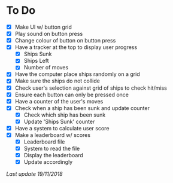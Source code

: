 # To Do

- [x] Make UI w/ button grid
- [x] Play sound on button press
- [x] Change colour of button on button press
- [x] Have a tracker at the top to display user progress
  - [x] Ships Sunk
  - [x] Ships Left
  - [x] Number of moves
- [x] Have the computer place ships randomly on a grid
- [x] Make sure the ships do not collide
- [x] Check user's selection against grid of ships to check hit/miss
- [x] Ensure each button can only be pressed once
- [x] Have a counter of the user's moves
- [x] Check when a ship has been sunk and update counter
  - [x] Check which ship has been sunk
  - [x] Update 'Ships Sunk' counter
- [x] Have a system to calculate user score
- [x] Make a leaderboard w/ scores
  - [x] Leaderboard file
  - [x] System to read the file
  - [x] Display the leaderboard
  - [x] Update accordingly

*Last update 19/11/2018*
